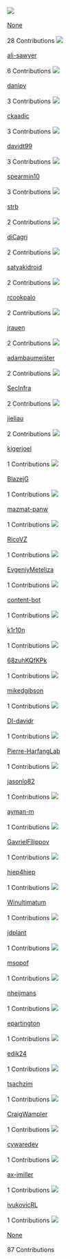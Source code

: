 
 <tr>
<td><img src='None'/><br></br> <a href='None' target='_blank'>None</a><br></br>28 Contributions </td>

<td><img src='https://avatars.githubusercontent.com/u/91506078?v=4'/><br></br> <a href='https://github.com/ali-sawyer' target='_blank'>ali-sawyer</a><br></br>6 Contributions </td>

<td><img src='https://avatars.githubusercontent.com/u/4747608?v=4'/><br></br> <a href='https://github.com/danipv' target='_blank'>danipv</a><br></br>3 Contributions </td>

<td><img src='https://avatars.githubusercontent.com/u/48683125?v=4'/><br></br> <a href='https://github.com/ckaadic' target='_blank'>ckaadic</a><br></br>3 Contributions </td>

<td><img src='https://avatars.githubusercontent.com/u/8295100?v=4'/><br></br> <a href='https://github.com/davidt99' target='_blank'>davidt99</a><br></br>3 Contributions </td>

<td><img src='https://avatars.githubusercontent.com/u/54964121?v=4'/><br></br> <a href='https://github.com/spearmin10' target='_blank'>spearmin10</a><br></br>3 Contributions </td>

<td><img src='https://avatars.githubusercontent.com/u/2774236?v=4'/><br></br> <a href='https://github.com/strb' target='_blank'>strb</a><br></br>2 Contributions </td>
</tr>
<tr>
<td><img src='https://avatars.githubusercontent.com/u/77481619?v=4'/><br></br> <a href='https://github.com/diCagri' target='_blank'>diCagri</a><br></br>2 Contributions </td>

<td><img src='https://avatars.githubusercontent.com/u/40510780?v=4'/><br></br> <a href='https://github.com/satyakidroid' target='_blank'>satyakidroid</a><br></br>2 Contributions </td>

<td><img src='https://avatars.githubusercontent.com/u/88800249?v=4'/><br></br> <a href='https://github.com/rcookpalo' target='_blank'>rcookpalo</a><br></br>2 Contributions </td>

<td><img src='https://avatars.githubusercontent.com/u/72451987?v=4'/><br></br> <a href='https://github.com/jrauen' target='_blank'>jrauen</a><br></br>2 Contributions </td>

<td><img src='https://avatars.githubusercontent.com/u/32481037?v=4'/><br></br> <a href='https://github.com/adambaumeister' target='_blank'>adambaumeister</a><br></br>2 Contributions </td>

<td><img src='https://avatars.githubusercontent.com/u/88130270?v=4'/><br></br> <a href='https://github.com/SecInfra' target='_blank'>SecInfra</a><br></br>2 Contributions </td>

<td><img src='https://avatars.githubusercontent.com/u/10867755?v=4'/><br></br> <a href='https://github.com/jieliau' target='_blank'>jieliau</a><br></br>2 Contributions </td>
</tr>
<tr>
<td><img src='https://avatars.githubusercontent.com/u/50427161?v=4'/><br></br> <a href='https://github.com/kigerjoel' target='_blank'>kigerjoel</a><br></br>1 Contributions </td>

<td><img src='https://avatars.githubusercontent.com/u/1344872?v=4'/><br></br> <a href='https://github.com/BlazejG' target='_blank'>BlazejG</a><br></br>1 Contributions </td>

<td><img src='https://avatars.githubusercontent.com/u/69823542?v=4'/><br></br> <a href='https://github.com/mazmat-panw' target='_blank'>mazmat-panw</a><br></br>1 Contributions </td>

<td><img src='https://avatars.githubusercontent.com/u/8687431?v=4'/><br></br> <a href='https://github.com/RicoVZ' target='_blank'>RicoVZ</a><br></br>1 Contributions </td>

<td><img src='https://avatars.githubusercontent.com/u/81425065?v=4'/><br></br> <a href='https://github.com/EvgeniyMeteliza' target='_blank'>EvgeniyMeteliza</a><br></br>1 Contributions </td>

<td><img src='https://avatars.githubusercontent.com/u/55035720?v=4'/><br></br> <a href='https://github.com/content-bot' target='_blank'>content-bot</a><br></br>1 Contributions </td>

<td><img src='https://avatars.githubusercontent.com/u/20074222?v=4'/><br></br> <a href='https://github.com/k1r10n' target='_blank'>k1r10n</a><br></br>1 Contributions </td>
</tr>
<tr>
<td><img src='https://avatars.githubusercontent.com/u/98105006?v=4'/><br></br> <a href='https://github.com/68zuhKQfKPk' target='_blank'>68zuhKQfKPk</a><br></br>1 Contributions </td>

<td><img src='https://avatars.githubusercontent.com/u/4422195?v=4'/><br></br> <a href='https://github.com/mikedgibson' target='_blank'>mikedgibson</a><br></br>1 Contributions </td>

<td><img src='https://avatars.githubusercontent.com/u/92182700?v=4'/><br></br> <a href='https://github.com/DI-davidr' target='_blank'>DI-davidr</a><br></br>1 Contributions </td>

<td><img src='https://avatars.githubusercontent.com/u/104257705?v=4'/><br></br> <a href='https://github.com/Pierre-HarfangLab' target='_blank'>Pierre-HarfangLab</a><br></br>1 Contributions </td>

<td><img src='https://avatars.githubusercontent.com/u/85333433?v=4'/><br></br> <a href='https://github.com/jasonlo82' target='_blank'>jasonlo82</a><br></br>1 Contributions </td>

<td><img src='https://avatars.githubusercontent.com/u/57979775?v=4'/><br></br> <a href='https://github.com/ayman-m' target='_blank'>ayman-m</a><br></br>1 Contributions </td>

<td><img src='https://avatars.githubusercontent.com/u/34412641?v=4'/><br></br> <a href='https://github.com/GavrielFilippov' target='_blank'>GavrielFilippov</a><br></br>1 Contributions </td>
</tr>
<tr>
<td><img src='https://avatars.githubusercontent.com/u/41276379?v=4'/><br></br> <a href='https://github.com/hiep4hiep' target='_blank'>hiep4hiep</a><br></br>1 Contributions </td>

<td><img src='https://avatars.githubusercontent.com/u/9917674?v=4'/><br></br> <a href='https://github.com/Winultimatum' target='_blank'>Winultimatum</a><br></br>1 Contributions </td>

<td><img src='https://avatars.githubusercontent.com/u/101307950?v=4'/><br></br> <a href='https://github.com/jdplant' target='_blank'>jdplant</a><br></br>1 Contributions </td>

<td><img src='https://avatars.githubusercontent.com/u/104493195?v=4'/><br></br> <a href='https://github.com/msopof' target='_blank'>msopof</a><br></br>1 Contributions </td>

<td><img src='https://avatars.githubusercontent.com/u/7534191?v=4'/><br></br> <a href='https://github.com/nheijmans' target='_blank'>nheijmans</a><br></br>1 Contributions </td>

<td><img src='https://avatars.githubusercontent.com/u/13245973?v=4'/><br></br> <a href='https://github.com/epartington' target='_blank'>epartington</a><br></br>1 Contributions </td>

<td><img src='https://avatars.githubusercontent.com/u/85438368?v=4'/><br></br> <a href='https://github.com/edik24' target='_blank'>edik24</a><br></br>1 Contributions </td>
</tr>
<tr>
<td><img src='https://avatars.githubusercontent.com/u/50796203?v=4'/><br></br> <a href='https://github.com/tsachzim' target='_blank'>tsachzim</a><br></br>1 Contributions </td>

<td><img src='https://avatars.githubusercontent.com/u/1719280?v=4'/><br></br> <a href='https://github.com/CraigWampler' target='_blank'>CraigWampler</a><br></br>1 Contributions </td>

<td><img src='https://avatars.githubusercontent.com/u/75426846?v=4'/><br></br> <a href='https://github.com/cywaredev' target='_blank'>cywaredev</a><br></br>1 Contributions </td>

<td><img src='https://avatars.githubusercontent.com/u/94870866?v=4'/><br></br> <a href='https://github.com/ax-jmiller' target='_blank'>ax-jmiller</a><br></br>1 Contributions </td>

<td><img src='https://avatars.githubusercontent.com/u/71018129?v=4'/><br></br> <a href='https://github.com/ivukovicRL' target='_blank'>ivukovicRL</a><br></br>1 Contributions </td>
</tr>

 <tr>
<td><img src='None'/><br></br> <a href='None' target='_blank'>None</a><br></br>87 Contributions </td>
</tr>
